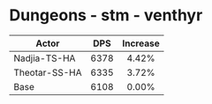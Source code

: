 # Dungeons - stm - venthyr
| Actor | DPS | Increase |
|---|:---:|:---:|
|Nadjia-TS-HA|6378|4.42%|
|Theotar-SS-HA|6335|3.72%|
|Base|6108|0.00%|
